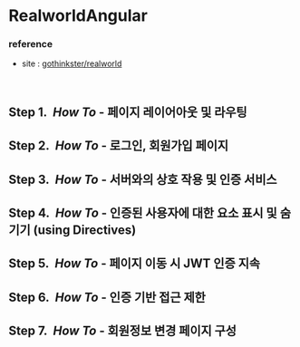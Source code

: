 # RealworldAngular

### reference
* site : [gothinkster/realworld](https://github.com/gothinkster/realworld)
<br/>

## Step 1.&nbsp;&nbsp;*How To* - 페이지 레이어아웃 및 라우팅
## Step 2.&nbsp;&nbsp;*How To* - 로그인, 회원가입 페이지
## Step 3.&nbsp;&nbsp;*How To* - 서버와의 상호 작용 및 인증 서비스
## Step 4.&nbsp;&nbsp;*How To* - 인증된 사용자에 대한 요소 표시 및 숨기기 (using Directives)
## Step 5.&nbsp;&nbsp;*How To* - 페이지 이동 시 JWT 인증 지속
## Step 6.&nbsp;&nbsp;*How To* - 인증 기반 접근 제한
## Step 7.&nbsp;&nbsp;*How To* - 회원정보 변경 페이지 구성